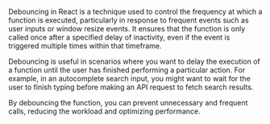 Debouncing in React is a technique used to control the frequency at which a function is executed, particularly in response to frequent events such as user inputs or window resize events. It ensures that the function is only called once after a specified delay of inactivity, even if the event is triggered multiple times within that timeframe.

Debouncing is useful in scenarios where you want to delay the execution of a function until the user has finished performing a particular action. For example, in an autocomplete search input, you might want to wait for the user to finish typing before making an API request to fetch search results.

By debouncing the function, you can prevent unnecessary and frequent calls, reducing the workload and optimizing performance.
